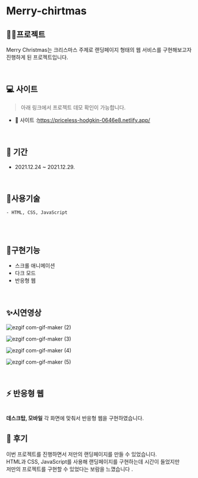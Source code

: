 # Merry-chirtmas
## 👩‍💻프로젝트 
Merry Christmas는 크리스마스 주제로 랜딩페이지 형태의 웹 서비스를 구현해보고자<br />
진행하게 된 프로젝트입니다.

<br />

## 💻 사이트

> 아래 링크에서 프로젝트 데모 확인이 가능합니다. <br />
- 🎯 사이트 :https://priceless-hodgkin-0646e8.netlify.app/

<br />

## 📆 기간
  - 2021.12.24 ~ 2021.12.29.

<br />

## 📗사용기술
    - HTML, CSS, JavaScript

<br />


<br />

## 📜구현기능
- 스크롤 애니메이션
- 다크 모드
- 반응형 웹

<br />

## ✨시연영상


![ezgif com-gif-maker (2)](https://user-images.githubusercontent.com/85090323/147893014-efc69f9b-f805-4119-90c9-49127b198272.gif)

![ezgif com-gif-maker (3)](https://user-images.githubusercontent.com/85090323/147893017-ace06cd3-743d-43db-b42d-4a8eba5c9c3d.gif)


![ezgif com-gif-maker (4)](https://user-images.githubusercontent.com/85090323/147893019-5aaad2e7-4ea4-4475-a14a-0a25226617c9.gif)

![ezgif com-gif-maker (5)](https://user-images.githubusercontent.com/85090323/147893028-0babac0a-a15f-42f2-9ae7-13496f214e54.gif)



<br />

## ⚡ 반응형 웹

<br />
<strong>데스크탑, 모바일</strong> 각 화면에 맞춰서 반응형 웹을 구현하였습니다.

<br />

## 🌵 후기

이번 프로젝트를 진행하면서 저만의 랜딩페이지를 만들 수 있었습니다.<br />
HTML과 CSS, JavaScript를 사용해 랜딩페이지를 구현하는데 시간이 들었지만<br />
저만의 프로젝트를 구현할 수 있었다는 보람을 느꼈습니다
.<br />
<br />
<br />
<br />


